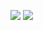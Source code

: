 ![](https://github-readme-stats.vercel.app/api?username=eujoy&theme=dark&show_icons=true&count_private=true)
![](https://github-readme-stats.vercel.app/api/top-langs/?username=eujoy&theme=dark)

<!--
**eujoy/eujoy** is a ✨ _special_ ✨ repository because its `README.md` (this file) appears on your GitHub profile.

Here are some ideas to get you started:

- 🔭 I’m currently working on ...
- 🌱 I’m currently learning ...
- 👯 I’m looking to collaborate on ...
- 🤔 I’m looking for help with ...
- 💬 Ask me about ...
- 📫 How to reach me: ...
- 😄 Pronouns: ...
- ⚡ Fun fact: ...
-->

